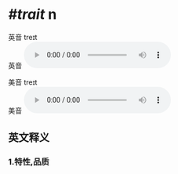 # ***\#trait*** n
英音 treɪt  
英音
<audio src="./media/trait1_AAC.aac" controls="controls"></audio>

美音 treɪt  
美音
<audio src="./media/trait2_AAC.aac" controls="controls"></audio>



  

英文释义
---
### 1.**特性,品质**  


